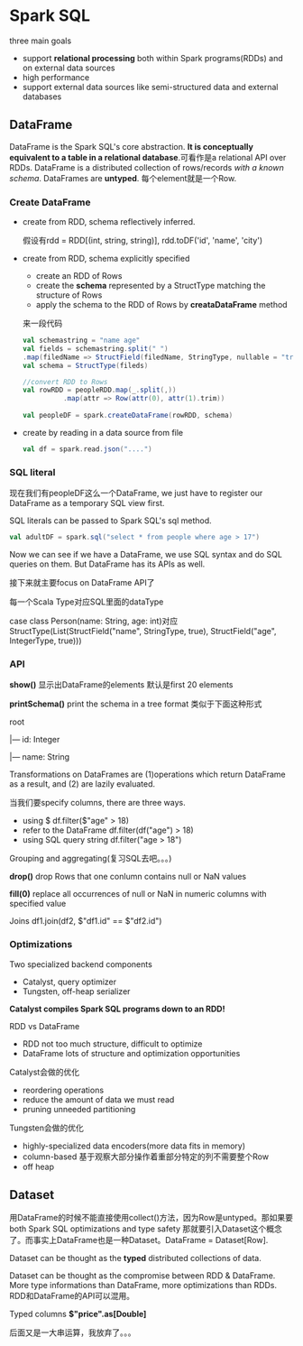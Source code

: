 # Spark SQL

three main goals

- support **relational processing** both within Spark programs(RDDs) and on external data sources 
- high performance
- support external data sources like semi-structured data and external databases

## DataFrame

DataFrame is the Spark SQL's core abstraction. **It is conceptually equivalent to a table in a relational database**.可看作是a relational API over RDDs. DataFrame is a distributed collection of rows/records *with a known schema*. DataFrames are **untyped**. 每个element就是一个Row.

### Create DataFrame

- create from RDD, schema reflectively inferred.

  假设有rdd = RDD[(int, string, string)], rdd.toDF('id', 'name', 'city')

- create from RDD, schema explicitly specified

  - create an RDD of Rows
  - create the **schema** represented by a StructType matching the structure of Rows
  - apply the schema to the RDD of Rows by **creataDataFrame** method

  来一段代码

  ```scala
  val schemastring = "name age"
  val fields = schemastring.split(" ")
  .map(filedName => StructField(filedName, StringType, nullable = "true"))
  val schema = StructType(fileds) 

  //convert RDD to Rows
  val rowRDD = peopleRDD.map(_.split(,))
  			.map(attr => Row(attr(0), attr(1).trim))
  			
  val peopleDF = spark.createDataFrame(rowRDD, schema)
  ```

- create by reading in a data source from file

  ```scala
  val df = spark.read.json("....")
  ```

### SQL literal

现在我们有peopleDF这么一个DataFrame, we just have to register our DataFrame as a temporary SQL view first.

SQL literals can be passed to Spark SQL's sql method.

```scala
val adultDF = spark.sql("select * from people where age > 17")
```



Now we can see if we have a DataFrame, we use SQL syntax and do SQL queries on them. But DataFrame has its APIs as well.

接下来就主要focus on DataFrame API了

每一个Scala Type对应SQL里面的dataType

case class Person(name: String, age: int)对应StructType(List(StructField("name", StringType, true), StructField("age", IntegerType, true)))

### API

**show()** 显示出DataFrame的elements 默认是first 20 elements

**printSchema()** print the schema in a tree format 类似于下面这种形式

root 

  |— id: Integer

  |— name: String

Transformations on DataFrames are (1)operations which return  DataFrame as a result, and (2) are lazily evaluated.

当我们要specify columns, there are three ways. 

- using \$     df.filter($"age" > 18)
- refer to the DataFrame        df.filter(df("age") > 18)
- using SQL query string        df.filter("age > 18")

Grouping and aggregating(复习SQL去吧。。。)

**drop()** drop Rows that one conlumn contains null or NaN values

**fill(0)** replace all occurrences of null or NaN in numeric columns with specified value

Joins    df1.join(df2, \$"df1.id" == $"df2.id")

### Optimizations

Two specialized backend components

- Catalyst, query optimizer
- Tungsten, off-heap serializer

**Catalyst compiles Spark SQL programs down to an RDD!**

RDD vs DataFrame 

- RDD not too much structure, difficult to optimize
- DataFrame   lots of structure and optimization opportunities

Catalyst会做的优化

- reordering operations
- reduce the amount of data we must read
- pruning unneeded partitioning

Tungsten会做的优化

- highly-specialized data encoders(more data fits in memory)
- column-based 基于观察大部分操作着重部分特定的列不需要整个Row
- off heap

## Dataset

用DataFrame的时候不能直接使用collect()方法，因为Row是untyped。那如果要both Spark SQL optimizations and type safety 那就要引入Dataset这个概念了。而事实上DataFrame也是一种Dataset。DataFrame = Dataset[Row].

Dataset can be thought as the **typed** distributed collections of data.

Dataset can be thought as the compromise between RDD & DataFrame. More type informations than DataFrame, more optimizations than RDDs. RDD和DataFrame的API可以混用。

Typed columns   **$"price".as[Double]**

后面又是一大串运算，我放弃了。。。







 

